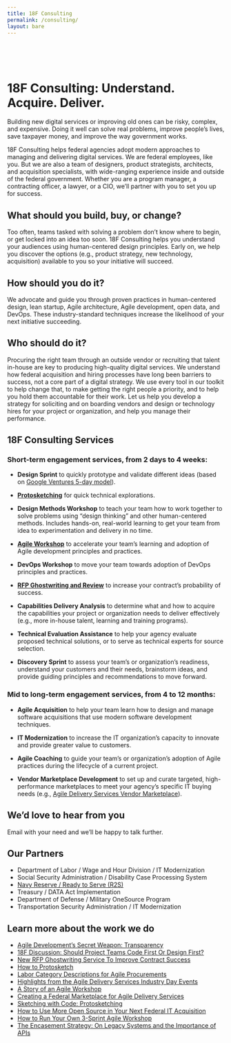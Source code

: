 ```yaml
---
title: 18F Consulting
permalink: /consulting/
layout: bare
---
```


<h1 style="padding-top: 64px;"> 18F Consulting: Understand. Acquire. Deliver.</h1>

Building new digital services or improving old ones can be risky, complex, and expensive. Doing it well can solve real problems, improve people’s lives, save taxpayer money, and improve the way government works.

18F Consulting helps federal agencies adopt modern approaches to managing and delivering digital services. We are federal employees, like you. But we are also a team of designers, product strategists, architects, and acquisition specialists, with wide-ranging experience inside and outside of the federal government. Whether you are a program manager, a contracting officer, a lawyer, or a CIO, we’ll partner with you to set you up for success.

## What should you build, buy, or change?

Too often, teams tasked with solving a problem don’t know where to begin, or get locked into an idea too soon. 18F Consulting helps you understand your audiences using human-centered design principles. Early on, we help you discover the options (e.g., product strategy, new technology, acquisition) available to you so your initiative will succeed.

## How should you do it?

We advocate and guide you through proven practices in human-centered design, lean startup, Agile architecture, Agile development, open data, and DevOps. These industry-standard techniques increase the likelihood of your next initiative succeeding. 

## Who should do it?

Procuring the right team through an outside vendor or recruiting that talent in-house are key to producing high-quality digital services. We understand how federal acquisition and hiring processes have long been barriers to success, not a core part of a digital strategy. We use every tool in our toolkit to help change that, to make getting the right people a priority, and to help you hold them accountable for their work. Let us help you develop a strategy for soliciting and on boarding vendors and design or technology hires for your project or organization, and help you manage their performance.

## 18F Consulting Services

### Short-term engagement services, from 2 days to 4 weeks:

- **Design Sprint** to quickly prototype and validate different ideas (based on [Google Ventures 5-day model](https://www.gv.com/sprint/)).

- **[Protosketching](https://18f.gsa.gov/2015/01/06/protosketch/)** for quick technical explorations.

- **Design Methods Workshop** to teach your team how to work together to solve problems using “design thinking” and other human-centered methods. Includes hands-on, real-world learning to get your team from idea to experimentation and delivery in no time.

- **[Agile Workshop](https://18f.gsa.gov/2014/10/21/how-to-run-your-own-3-sprint-agile-workshop/)** to accelerate your team’s learning and adoption of Agile development principles and practices.

- **DevOps Workshop** to move your team towards adoption of DevOps principles and practices.

- **[RFP Ghostwriting and Review](https://18f.gsa.gov/2015/03/30/new-rfp-ghostwriting-service-to-improve-contract-success/)** to increase your contract’s probability of success.

- **Capabilities Delivery Analysis** to determine what and how to acquire the capabilities your project or organization needs to deliver effectively (e.g., more in-house talent, learning and training programs).

- **Technical Evaluation Assistance** to help your agency evaluate proposed technical solutions, or to serve as technical experts for source selection.

- **Discovery Sprint** to assess your team’s or organization’s readiness, understand your customers and their needs, brainstorm ideas, and provide guiding principles and recommendations to move forward.

### Mid to long-term engagement services, from 4 to 12 months:

- **Agile Acquisition** to help your team learn how to design and manage software acquisitions that use modern software development techniques.

- **IT Modernization** to increase the IT organization’s capacity to innovate and provide greater value to customers.

- **Agile Coaching** to guide your team’s or organization’s adoption of Agile practices during the lifecycle of a current project.

- **Vendor Marketplace Development** to set up and curate targeted, high-performance marketplaces to meet your agency’s specific IT buying needs (e.g., [Agile Delivery Services Vendor Marketplace](https://18f.gsa.gov/2015/01/08/creating-a-federal-marketplace-for-agile-delivery-services/)).

## We’d love to hear from you

Email <a id="email" href=""></a> with your need and we’ll be happy to talk further.

## Our Partners

- Department of Labor / Wage and Hour Division / IT Modernization
- Social Security Administration / Disability Case Processing System
- [Navy Reserve / Ready to Serve (R2S)](https://pages.18f.gov/consulting/projects/navy-reserve/)
- Treasury / DATA Act Implementation
- Department of Defense / Military OneSource Program
- Transportation Security Administration / IT Modernization

## Learn more about the work we do

- [Agile Development’s Secret Weapon: Transparency](https://18f.gsa.gov/2015/04/24/agile-developments-secret-weapon-transparency/)
- [18F Discussion: Should Project Teams Code First Or Design First?](https://18f.gsa.gov/2015/04/03/18f-discussion-should-project-teams-code-first-or-design-first/)
- [New RFP Ghostwriting Service To Improve Contract Success](https://18f.gsa.gov/2015/03/30/new-rfp-ghostwriting-service-to-improve-contract-success/)
- [How to Protosketch](https://18f.gsa.gov/2015/03/13/how-to-protosketch/)
- [Labor Category Descriptions for Agile Procurements](https://18f.gsa.gov/2015/03/10/Labor-Category-Descriptions-for-Agile-Procurements/)
- [Highlights from the Agile Delivery Services Industry Day Events](https://18f.gsa.gov/2015/02/12/highlights-from-the-agile-delivery-services-industry-day-events/)
- [A Story of an Agile Workshop](https://18f.gsa.gov/2015/02/11/a-story-of-an-agile-workshop/)
- [Creating a Federal Marketplace for Agile Delivery Services](https://18f.gsa.gov/2015/01/08/creating-a-federal-marketplace-for-agile-delivery-services/)
- [Sketching with Code: Protosketching](https://18f.gsa.gov/2015/01/06/protosketch/)
- [How to Use More Open Source in Your Next Federal IT Acquisition](https://18f.gsa.gov/2014/11/26/how-to-use-more-open-source/)
- [How to Run Your Own 3-Sprint Agile Workshop](https://18f.gsa.gov/2014/10/21/how-to-run-your-own-3-sprint-agile-workshop/)
- [The Encasement Strategy: On Legacy Systems and the Importance of APIs](https://18f.gsa.gov/2014/09/08/the-encasement-strategy-on-legacy-systems-and-the/)


<!-- Obfuscate our email -->
<div>
  <script>
    var parts = ["18FC", "@", "gsa", ".gov"];
    var email = parts[0] + parts[1] + parts[2] + parts[3];
    document.getElementById("email").href = "mailto:" + email + "?Subject=Request%20For%20Client%20Services";
    document.getElementById("email").innerHTML = email;
  </script>
</div>
